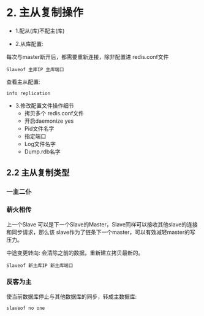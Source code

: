 # 2. 主从复制操作

* 1.配从(库)不配主(库)

* 2.从库配置:

每次与master断开后，都需要重新连接，除非配置进 redis.conf文件

```
Slaveof 主库IP 主库端口
```

查看主从配置:
```
info replication
```

* 3.修改配置文件操作细节
    * 拷贝多个 redis.conf文件
    * 开启daemonize yes
    * Pid文件名字
    * 指定端口
    * Log文件名字
    * Dump.rdb名字


## 2.2 主从复制类型
### 一主二仆


### 薪火相传
上一个Slave 可以是下一个Slave的Master，Slave同样可以接收其他slave的连接和同步请求，那么该 slave作为了链条下一个master，可以有效减轻master的写压力。

中途变更转向: 会清除之前的数据，重新建立拷贝最新的。

```
Slaveof 新主库IP 新主库端口
```

### 反客为主
使当前数据库停止与其他数据库的同步，转成主数据库:
```
slaveof no one 
```
